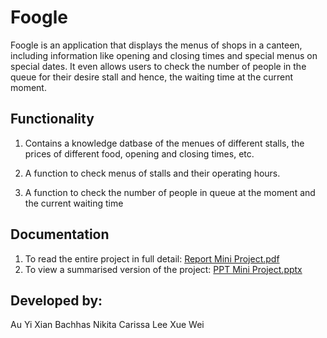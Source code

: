 # Foogle
Foogle is an application that displays the menus of shops in a canteen, including information like opening and closing times and special menus on special dates. It even allows users to check the number of people in the queue for their desire stall and hence, the waiting time at the current moment. 

## Functionality
1. Contains a knowledge datbase of the menues of different stalls, the prices of different food, opening and closing times, etc. 

2. A function to check menus of stalls and their operating hours. 

3. A function to check the number of people in queue at the moment and the current waiting time

## Documentation

1. To read the entire project in full detail: [Report Mini Project.pdf](https://github.com/nikita-bachhas/Foogle/blob/master/Report%20Mini%20Project.pdf)
2. To view a summarised version of the project: [PPT Mini Project.pptx](https://github.com/nikita-bachhas/Foogle/blob/master/PPT%20Mini%20Project.pptx)

## Developed by:
Au Yi Xian
Bachhas Nikita
Carissa Lee Xue Wei
